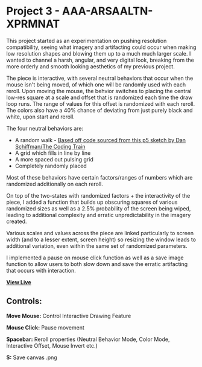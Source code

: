 # Project 3 - AAA-ARSAALTN-XPRMNAT

This project started as an experimentation on pushing resolution compatibility, seeing what imagery and artifacting could occur when
making low resolution shapes and blowing them up to a much much larger scale. I wanted to channel a harsh, angular, and very digital 
look, breaking from the more orderly and smooth looking aesthetics of my previous project.

The piece is interactive, with several neutral behaviors that occur when the mouse isn't being moved, of which one will be randomly 
used with each reroll. Upon moving the mouse, the behvior switches to placing the central low-res square at a scale and offset that
is randomized each time the draw loop runs. The range of values for this offset is randomized with each reroll. The colors also have
a 40% chance of deviating from just purely black and white, upon start and reroll.

The four neutral behaviors are:
- A random walk  - [Based off code sourced from this p5 sketch by Dan Schiffman/The Coding Train](https://editor.p5js.org/codingtrain/sketches/N-qqe1ExZ)
- A grid which fills in line by line
- A more spaced out pulsing grid
- Completely randomly placed

Most of these behaviors have certain factors/ranges of numbers which are randomized additionally on each reroll.

On top of the two-states with randomized factors + the interactivity of the piece, I added a function that builds up obscuring
squares of various randomized sizes as well as a 2.5% probability of the screen being wiped, leading to additional complexity
and erratic unpredictability in the imagery created.

Various scales and values across the piece are linked particularly to screen width (and to a lesser extent, screen height) so
resizing the window leads to additional variation, even within the same set of randomized parameters.

I implemented a pause on mouse click function as well as a save image function to allow users to both slow down and save the erratic
artifacting that occurs with interaction.

**[View Live](https://eye-amanita.github.io/Project-3/)**

## Controls:

**Move Mouse:** Control Interactive Drawing Feature

**Mouse Click:** Pause movement

**Spacebar:** Reroll properties (Neutral Behavior Mode, Color Mode, Interactive Offset, Mouse Invert etc.)

**S:** Save canvas .png




